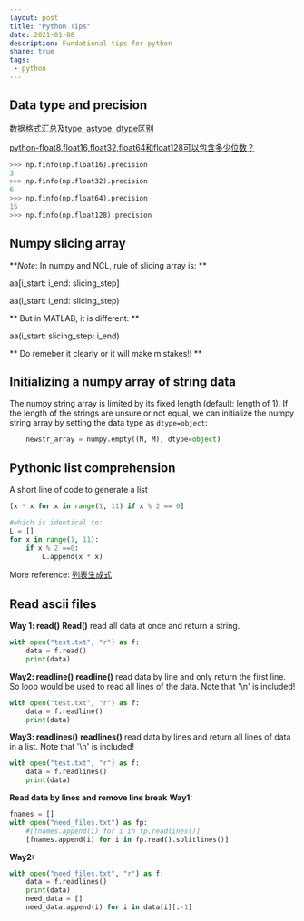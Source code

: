 ```yaml
---
layout: post
title: "Python Tips"
date: 2021-01-08
description: Fundational tips for python
share: true
tags:
 - python
---
```


## Data type and precision
[数据格式汇总及type, astype, dtype区别](https://blog.csdn.net/sinat_36458870/article/details/78946053)

[python-float8,float16,float32,float64和float128可以包含多少位数？](https://bugjia.net/200527/779405.html)

```python
>>> np.finfo(np.float16).precision
3
>>> np.finfo(np.float32).precision
6
>>> np.finfo(np.float64).precision
15
>>> np.finfo(np.float128).precision
```

## Numpy slicing array
***Note*: In numpy and NCL, rule of slicing array is: **

aa[i_start: i_end: slicing_step]

aa(i_start: i_end: slicing_step)

** But in MATLAB, it is different: **

aa(i_start: slicing_step: i_end)

** Do remeber it clearly or it will make mistakes!! **

## Initializing a numpy array of string data
The numpy string array is limited by its fixed length (default: length of 1). If the length of the strings are unsure or not equal, we can initialize the numpy string array by setting the data type as `dtype=object`:
```python
    newstr_array = numpy.empty((N, M), dtype=object)
```

## Pythonic list comprehension
A short line of code to generate a list
```python
[x * x for x in range(1, 11) if x % 2 == 0]

#which is identical to:
L = []
for x in range(1, 11):
    if x % 2 ==0:
        L.append(x * x)
```        
More reference: 
[列表生成式](https://www.liaoxuefeng.com/wiki/1016959663602400/1017317609699776)

## Read ascii files 
**Way 1: read()** 
**Read()** read all data at once and return a string.
```python
with open("test.txt", "r") as f:
    data = f.read()
    print(data)
```

**Way2: readline()**
**readline()** read data by line and only return the first line. So loop would be used to read all lines of the data. Note that '\n' is included!
```python
with open("test.txt", "r") as f:
    data = f.readline()
    print(data)
```

**Way3: readlines()**
**readlines()** read data by lines and return all lines of data in a list. Note that '\n' is included!
```python
with open("test.txt", "r") as f:
    data = f.readlines()
    print(data)
```

**Read data by lines and remove line break**
**Way1:**
```python
fnames = []    
with open("need_files.txt") as fp:
    #[fnames.append(i) for i in fp.readlines()]
    [fnames.append(i) for i in fp.read().splitlines()]
```

**Way2:**
```python
with open("need_files.txt", "r") as f:
    data = f.readlines()
    print(data)
    need_data = []
    need_data.append(i) for i in data[i][:-1]
```



